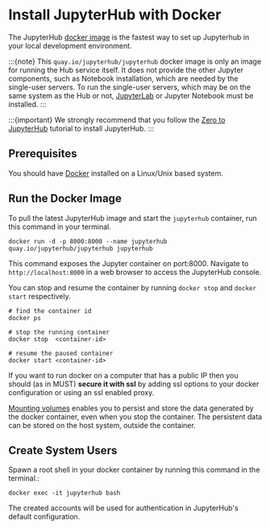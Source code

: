 # Install JupyterHub with Docker

The JupyterHub [docker image](https://quay.io/repository/jupyterhub/jupyterhub) is the fastest way to set up Jupyterhub in your local development environment.

:::{note}
This `quay.io/jupyterhub/jupyterhub` docker image is only an image for running
the Hub service itself. It does not provide the other Jupyter components,
such as Notebook installation, which are needed by the single-user servers.
To run the single-user servers, which may be on the same system as the Hub or
not, [JupyterLab](https://jupyterlab.readthedocs.io/) or Jupyter Notebook must be installed.
:::

:::{important}
We strongly recommend that you follow the [Zero to JupyterHub] tutorial to
install JupyterHub.
:::

## Prerequisites

You should have [Docker] installed on a Linux/Unix based system.

## Run the Docker Image

To pull the latest JupyterHub image and start the `jupyterhub` container, run this command in your terminal.

```
docker run -d -p 8000:8000 --name jupyterhub quay.io/jupyterhub/jupyterhub jupyterhub
```

This command exposes the Jupyter container on port:8000. Navigate to `http://localhost:8000` in a web browser to access the JupyterHub console.

You can stop and resume the container by running `docker stop` and `docker start` respectively.

```
# find the container id
docker ps

# stop the running container
docker stop  <container-id>

# resume the paused container
docker start <container-id>
```

If you want to run docker on a computer that has a public IP then you should
(as in MUST) **secure it with ssl** by adding ssl options to your docker
configuration or using an ssl enabled proxy.

[Mounting volumes](https://docs.docker.com/engine/storage/volumes/)
enables you to persist and store the data generated by the docker container, even when you stop the container.
The persistent data can be stored on the host system, outside the container.

## Create System Users

Spawn a root shell in your docker container by running this command in the terminal.:

```
docker exec -it jupyterhub bash
```

The created accounts will be used for authentication in JupyterHub's default
configuration.

[docker]: https://www.docker.com/
[zero to jupyterhub]: https://z2jh.jupyter.org/en/latest/
